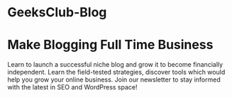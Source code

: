 # GeeksClub-Blog

<h1>Make Blogging Full Time Business</h1>
Learn to launch a successful niche blog and grow it to become financially independent. Learn the field-tested strategies, discover tools which would help you grow your online business. Join our newsletter to stay informed with the latest in SEO and WordPress space!
